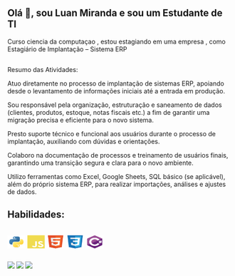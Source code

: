 ## Olá 👋, sou Luan Miranda e sou um Estudante de TI
Curso ciencia da computaçao , estou estagiando em uma empresa , como Estagiário de Implantação – Sistema ERP
##
Resumo das Atividades:

Atuo diretamente no processo de implantação de sistemas ERP, apoiando desde o levantamento de informações iniciais até a entrada em produção.

Sou responsável pela organização, estruturação e saneamento de dados (clientes, produtos, estoque, notas fiscais etc.) a fim de garantir uma migração precisa e eficiente para o novo sistema.

Presto suporte técnico e funcional aos usuários durante o processo de implantação, auxiliando com dúvidas e orientações.

Colaboro na documentação de processos e treinamento de usuários finais, garantindo uma transição segura e clara para o novo ambiente.

Utilizo ferramentas como Excel, Google Sheets, SQL básico (se aplicável), além do próprio sistema ERP, para realizar importações, análises e ajustes de dados.
##

## Habilidades:
<div style="display: inline_block"><br>
  <img align="center" alt="Luan-Python" height="30" width="40" src="https://raw.githubusercontent.com/devicons/devicon/master/icons/python/python-original.svg">
  <img align="center" alt="Luan-Js" height="30" width="40" src="https://raw.githubusercontent.com/devicons/devicon/master/icons/javascript/javascript-plain.svg">
  <img align="center" alt="Luan-HTML" height="30" width="40" src="https://raw.githubusercontent.com/devicons/devicon/master/icons/html5/html5-original.svg">
  <img align="center" alt="Luan-CSS" height="30" width="40" src="https://raw.githubusercontent.com/devicons/devicon/master/icons/css3/css3-original.svg">
  <img align="center" alt="Luan-Csharp" height="30" width="40" src="https://raw.githubusercontent.com/devicons/devicon/master/icons/csharp/csharp-original.svg">
  
            
          
</div>

## 

<div> 
  <a href="" target="_blank"><img src="https://img.shields.io/badge/-Instagram-%23E4405F?style=for-the-badge&logo=instagram&logoColor=white" target="_blank"></a>
  <a href = "luan.oliveira0602@gmail.com"><img src="https://img.shields.io/badge/-Gmail-%23333?style=for-the-badge&logo=gmail&logoColor=white" target="_blank"></a>
  <a href="https://www.linkedin.com/in/luan-miranda0602/" target="_blank"><img src="https://img.shields.io/badge/-LinkedIn-%230077B5?style=for-the-badge&logo=linkedin&logoColor=white" target="_blank"></a> 
</div>
